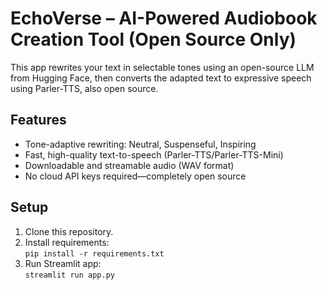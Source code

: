 # EchoVerse – AI-Powered Audiobook Creation Tool (Open Source Only)

This app rewrites your text in selectable tones using an open-source LLM from Hugging Face, then converts the adapted text to expressive speech using Parler-TTS, also open source.

## Features
- Tone-adaptive rewriting: Neutral, Suspenseful, Inspiring
- Fast, high-quality text-to-speech (Parler-TTS/Parler-TTS-Mini)
- Downloadable and streamable audio (WAV format)
- No cloud API keys required—completely open source

## Setup
1. Clone this repository.
2. Install requirements:  
   `pip install -r requirements.txt`
3. Run Streamlit app:  
   `streamlit run app.py`
